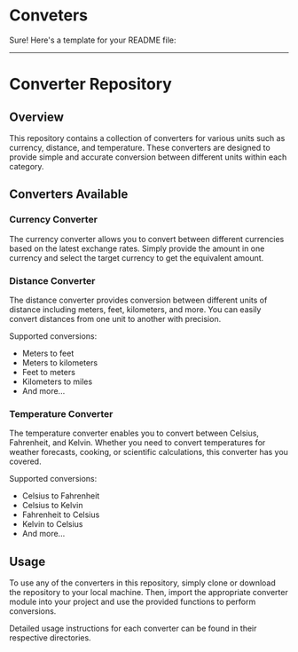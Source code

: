# Conveters

Sure! Here's a template for your README file:

---

# Converter Repository

## Overview

This repository contains a collection of converters for various units such as currency, distance, and temperature. These converters are designed to provide simple and accurate conversion between different units within each category.

## Converters Available

### Currency Converter

The currency converter allows you to convert between different currencies based on the latest exchange rates. Simply provide the amount in one currency and select the target currency to get the equivalent amount.

### Distance Converter

The distance converter provides conversion between different units of distance including meters, feet, kilometers, and more. You can easily convert distances from one unit to another with precision.

Supported conversions:
- Meters to feet
- Meters to kilometers
- Feet to meters
- Kilometers to miles
- And more...

### Temperature Converter

The temperature converter enables you to convert between Celsius, Fahrenheit, and Kelvin. Whether you need to convert temperatures for weather forecasts, cooking, or scientific calculations, this converter has you covered.

Supported conversions:
- Celsius to Fahrenheit
- Celsius to Kelvin
- Fahrenheit to Celsius
- Kelvin to Celsius
- And more...

## Usage

To use any of the converters in this repository, simply clone or download the repository to your local machine. Then, import the appropriate converter module into your project and use the provided functions to perform conversions.

Detailed usage instructions for each converter can be found in their respective directories.
